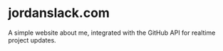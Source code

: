# jordanslack.com
A simple website about me, integrated with the GitHub API for realtime project updates.
